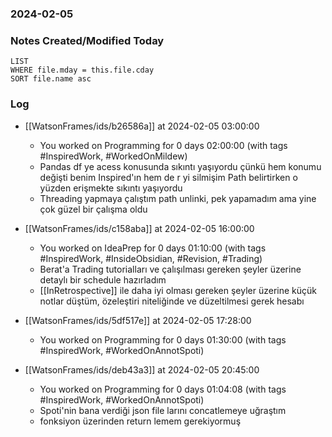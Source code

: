 ### 2024-02-05

### Notes Created/Modified Today
```dataview
LIST 
WHERE file.mday = this.file.cday
SORT file.name asc
```
### Log

- [[WatsonFrames/ids/b26586a]] at 2024-02-05 03:00:00
  - You worked on Programming for 0 days 02:00:00 (with tags #InspiredWork, #WorkedOnMildew)
  - Pandas df ye acess konusunda sıkıntı yaşıyordu çünkü hem konumu değişti benim Inspired'ın hem de r yi silmişim Path belirtirken o yüzden erişmekte sıkıntı yaşıyordu
  - Threading yapmaya çalıştım path unlinki, pek yapamadım ama yine çok güzel bir çalışma oldu

- [[WatsonFrames/ids/c158aba]] at 2024-02-05 16:00:00
  - You worked on IdeaPrep for 0 days 01:10:00 (with tags #InspiredWork, #InsideObsidian, #Revision, #Trading)
  - Berat'a Trading tutorialları ve çalışılması gereken şeyler üzerine detaylı bir schedule hazırladım
  - [[InRetrospective]] ile daha iyi olması gereken şeyler üzerine küçük notlar düştüm, özeleştiri niteliğinde ve düzeltilmesi gerek hesabı

- [[WatsonFrames/ids/5df517e]] at 2024-02-05 17:28:00
  - You worked on Programming for 0 days 01:30:00 (with tags #InspiredWork, #WorkedOnAnnotSpoti) 

- [[WatsonFrames/ids/deb43a3]] at 2024-02-05 20:45:00
  - You worked on Programming for 0 days 01:04:08 (with tags #InspiredWork, #WorkedOnAnnotSpoti) 
  - Spoti'nin bana verdiği json file larını concatlemeye uğraştım
  - fonksiyon üzerinden return lemem gerekiyormuş
